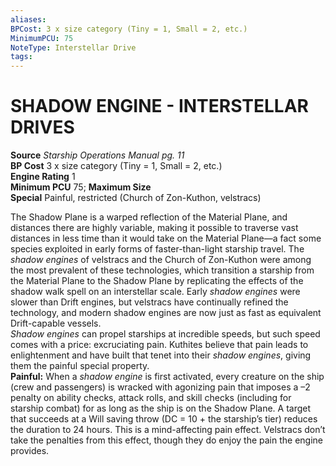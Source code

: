 ```yaml
---
aliases: 
BPCost: 3 x size category (Tiny = 1, Small = 2, etc.)  
MinimumPCU: 75
NoteType: Interstellar Drive
tags: 
---
```

# SHADOW ENGINE - INTERSTELLAR DRIVES
**Source** _Starship Operations Manual pg. 11_  
**BP Cost** 3 x size category (Tiny = 1, Small = 2, etc.)  
**Engine Rating** 1  
**Minimum PCU** 75; **Maximum Size**  
**Special** Painful, restricted (Church of Zon-Kuthon, velstracs)

The Shadow Plane is a warped reflection of the Material Plane, and distances there are highly variable, making it possible to traverse vast distances in less time than it would take on the Material Plane—a fact some species exploited in early forms of faster-than-light starship travel. The _shadow engines_ of velstracs and the Church of Zon-Kuthon were among the most prevalent of these technologies, which transition a starship from the Material Plane to the Shadow Plane by replicating the effects of the shadow walk spell on an interstellar scale. Early _shadow engines_ were slower than Drift engines, but velstracs have continually refined the technology, and modern shadow engines are now just as fast as equivalent Drift-capable vessels.  
_Shadow engines_ can propel starships at incredible speeds, but such speed comes with a price: excruciating pain. Kuthites believe that pain leads to enlightenment and have built that tenet into their _shadow engines_, giving them the painful special property.  
**Painful:** When a _shadow engine_ is first activated, every creature on the ship (crew and passengers) is wracked with agonizing pain that imposes a –2 penalty on ability checks, attack rolls, and skill checks (including for starship combat) for as long as the ship is on the Shadow Plane. A target that succeeds at a Will saving throw (DC = 10 + the starship’s tier) reduces the duration to 24 hours. This is a mind-affecting pain effect. Velstracs don’t take the penalties from this effect, though they do enjoy the pain the engine provides.
